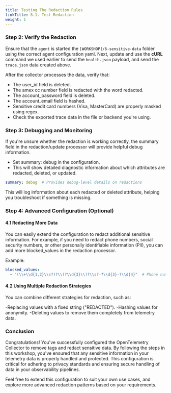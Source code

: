 ```yaml
---
title: Testing The Redaction Rules
linkTitle: 8.1. Test Redaction
weight: 1
---
```


### Step 2: Verify the Redaction

Ensure that the `agent` is started the `[WORKSHOP]/6-sensitive-data` folder using the correct agent configuration yaml. Next, update and use the **cURL** command we used earlier to send the `health.json` payload, and send the `trace.json` data created above.

After the collector processes the data, verify that:

- The user_id field is deleted.
- The amex cc number field is redacted with the word redacted.
- The account_password field is deleted.
- The account_email field is hashed.
- Sensitive credit card numbers (Visa, MasterCard) are properly masked using regex.
- Check the exported trace data in the file or backend you're using.

### Step 3: Debugging and Monitoring

If you're unsure whether the redaction is working correctly, the summary field in the redaction/update processor will provide helpful debug information.

- Set summary: debug in the configuration.
- This will show detailed diagnostic information about which attributes are redacted, deleted, or updated.

```yaml
summary: debug  # Provides debug-level details on redactions
```

This will log information about each redacted or deleted attribute, helping you troubleshoot if something is missing.

### Step 4: Advanced Configuration (Optional)

#### 4.1 Redacting More Data

You can easily extend the configuration to redact additional sensitive information. For example, if you need to redact phone numbers, social security numbers, or other personally identifiable information (PII), you can add more blocked_values in the redaction processor.

Example:

```yaml
blocked_values:
  - "(\\+\\d{1,2}\\s?)?\\(?\\d{3}\\)?\\s?-?\\d{3}-?\\d{4}"  # Phone number regex
```

#### 4.2 Using Multiple Redaction Strategies

You can combine different strategies for redaction, such as:

-Replacing values with a fixed string ("REDACTED").
-Hashing values for anonymity.
-Deleting values to remove them completely from telemetry data.

### Conclusion

Congratulations! You've successfully configured the OpenTelemetry Collector to remove tags and redact sensitive data. By following the steps in this workshop, you've ensured that any sensitive information in your telemetry data is properly handled and protected. This configuration is critical for adhering to privacy standards and ensuring secure handling of data in your observability pipelines.

Feel free to extend this configuration to suit your own use cases, and explore more advanced redaction patterns based on your requirements.
